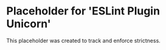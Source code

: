 ﻿# Placeholder for 'ESLint Plugin Unicorn'
This placeholder was created to track and enforce strictness.
